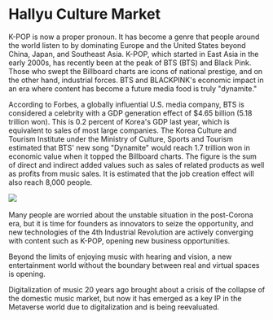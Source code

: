 # Hallyu Culture Market

K-POP is now a proper pronoun. It has become a genre that people around the world listen to by dominating Europe and the United States beyond China, Japan, and Southeast Asia. K-POP, which started in East Asia in the early 2000s, has recently been at the peak of BTS (BTS) and Black Pink. Those who swept the Billboard charts are icons of national prestige, and on the other hand, industrial forces. BTS and BLACKPINK's economic impact in an era where content has become a future media food is truly "dynamite."

&#x20;According to Forbes, a globally influential U.S. media company, BTS is considered a celebrity with a GDP generation effect of $4.65 billion (5.18 trillion won). This is 0.2 percent of Korea's GDP last year, which is equivalent to sales of most large companies. The Korea Culture and Tourism Institute under the Ministry of Culture, Sports and Tourism estimated that BTS' new song "Dynamite" would reach 1.7 trillion won in economic value when it topped the Billboard charts. The figure is the sum of direct and indirect added values such as sales of related products as well as profits from music sales. It is estimated that the job creation effect will also reach 8,000 people.





![](../../../../../.gitbook/assets/kpop삽도en003.png)



&#x20;Many people are worried about the unstable situation in the post-Corona era, but it is time for founders as innovators to seize the opportunity, and new technologies of the 4th Industrial Revolution are actively converging with content such as K-POP, opening new business opportunities.

&#x20;Beyond the limits of enjoying music with hearing and vision, a new entertainment world without the boundary between real and virtual spaces is opening.

&#x20;Digitalization of music 20 years ago brought about a crisis of the collapse of the domestic music market, but now it has emerged as a key IP in the Metaverse world due to digitalization and is being reevaluated.
